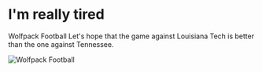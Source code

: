 # I'm really tired

Wolfpack Football
Let's hope that the game against Louisiana Tech is better than the one against Tennessee.

![Wolfpack Football](https://images.sidearmdev.com/crop?url=https%3A%2F%2Fd1qkubt1nbt8w1.cloudfront.net%2Fimages%2F2024%2F9%2F8%2FIMG_6242.jpg&width=1044&height=587&type=webp)